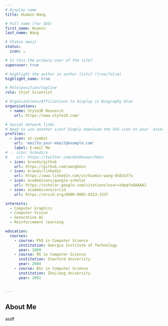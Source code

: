 ```yaml
---
# Display name
title: Huamin Wang

# Full name (for SEO)
first_name: Huamin
last_name: Wang

# Status emoji
status:
  icon: ☕️

# Is this the primary user of the site?
superuser: true

# Highlight the author in author lists? (true/false)
highlight_name: true

# Role/position/tagline
role: Chief Scientist

# Organizations/Affiliations to display in Biography blox
organizations:
  - name: Style3D Research
    url: https://www.style3d.com/

# Social network links
# Need to use another icon? Simply download the SVG icon to your `assets/media/icons/` folder.
profiles:
  - icon: at-symbol
    url: 'mailto:your-email@example.com'
    label: E-mail Me
#  - icon: brands/x
#    url: https://twitter.com/GetResearchDev
  - icon: brands/github
    url: https://github.com/wanghmin
  - icon: brands/linkedin
    url: https://www.linkedin.com/in/huamin-wang-8583a77a
  - icon: academicons/google-scholar
    url: https://scholar.google.com/citations?user=iHpqfoQAAAAJ
  - icon: academicons/orcid
    url: https://orcid.org/0000-0002-8153-2337

interests:
  - Computer Graphics
  - Computer Vision
  - Generative AI
  - Reinforcement learning

education:
  courses:
    - course: PhD in Computer Science
      institution: Georgia Institute of Technology
      year: 2009
    - course: MS in Computer Science
      institution: Stanford University
      year: 2004
    - course: BSc in Computer Science
      institution: Zhejiang University
      year: 2002      


---
```


## About Me
asdf
